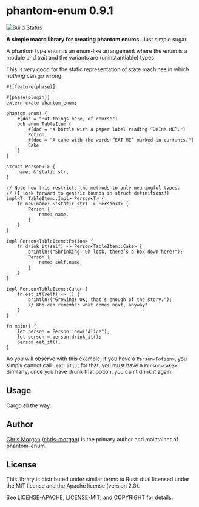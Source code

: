 phantom-enum 0.9.1
==================

[![Build Status](https://travis-ci.org/chris-morgan/phantom-enum.svg?branch=master)](https://travis-ci.org/chris-morgan/phantom-enum)

**A simple macro library for creating phantom enums.** Just simple sugar.

<!-- The rest of this section comes straight from the macro source docs with the first sentence removed. -->

A phantom type enum is an enum-like arrangement where the enum is a module
and trait and the variants are (uninstantiable) types.

This is very good for the static representation of state machines in which
*nothing* can go wrong.

    #![feature(phase)]

    #[phase(plugin)]
    extern crate phantom_enum;

    phantom_enum! {
        #[doc = "Put things here, of course"]
        pub enum TableItem {
            #[doc = "A bottle with a paper label reading “DRINK ME”."]
            Potion,
            #[doc = "A cake with the words “EAT ME” marked in currants."]
            Cake
        }
    }

    struct Person<T> {
        name: &'static str,
    }

    // Note how this restricts the methods to only meaningful types.
    // (I look forward to generic bounds in struct definitions!)
    impl<T: TableItem::Impl> Person<T> {
        fn new(name: &'static str) -> Person<T> {
            Person {
                name: name,
            }
        }
    }

    impl Person<TableItem::Potion> {
        fn drink_it(self) -> Person<TableItem::Cake> {
            println!("Shrinking! Oh look, there’s a box down here!");
            Person {
                name: self.name,
            }
        }
    }

    impl Person<TableItem::Cake> {
        fn eat_it(self) -> () {
            println!("Growing! OK, that’s enough of the story.");
            // Who can remember what comes next, anyway?
        }
    }

    fn main() {
        let person = Person::new("Alice");
        let person = person.drink_it();
        person.eat_it();
    }

As you will observe with this example, if you have a `Person<Potion>`, you
simply cannot call `.eat_it()`; for that, you must have a `Person<Cake>`.
Similarly, once you have drunk that potion, you can’t drink it again.

Usage
-----

Cargo all the way.

Author
------

[Chris Morgan](http://chrismorgan.info/) ([chris-morgan](https://github.com/chris-morgan)) is the primary author and maintainer of phantom-enum.

License
-------

This library is distributed under similar terms to Rust: dual licensed under the MIT license and the Apache license (version 2.0).

See LICENSE-APACHE, LICENSE-MIT, and COPYRIGHT for details.
